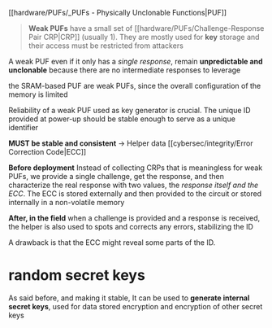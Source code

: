 [[hardware/PUFs/_PUFs - Physically Unclonable Functions|PUF]]

>**Weak PUFs** have a small set of [[hardware/PUFs/Challenge-Response Pair CRP|CRP]] (usually 1). They are mostly used for **key** storage and their access must be restricted from attackers


A weak PUF even if it only has a *single response*, remain **unpredictable and unclonable** because there are no intermediate responses to leverage


the SRAM-based PUF are weak PUFs, since the overall configuration of the memory is limited


Reliability of a weak PUF used as key generator is crucial. The unique ID provided at power-up should be stable enough to serve as a unique identifier

**MUST be stable and consistent** -> Helper data [[cybersec/integrity/Error Correction Code|ECC]]

**Before deployment**
Instead of collecting CRPs that is meaningless for weak PUFs, we provide a single challenge, get the response, and then characterize the real response with two values, the *response itself and the ECC*. 
The ECC is stored externally and then provided to the circuit or stored internally in a non-volatile memory


**After, in the field**
when a challenge is provided and a response is received, the helper is also used to spots and corrects any errors, stabilizing the ID

A drawback is that the ECC might reveal some parts of the ID.



# random secret keys
As said before, and making it stable, It can be used to **generate internal secret keys**, used for data stored encryption and encryption of other secret keys
